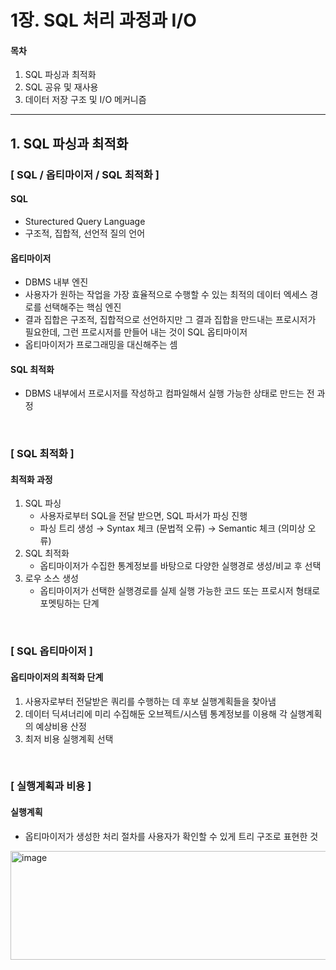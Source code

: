 # 1장. SQL 처리 과정과 I/O

#### 목차
1. SQL 파싱과 최적화
2. SQL 공유 및 재사용
3. 데이터 저장 구조 및 I/O 메커니즘

---

## 1. SQL 파싱과 최적화
### [ SQL / 옵티마이저 / SQL 최적화 ]
#### SQL
* Sturectured Query Language
* 구조적, 집합적, 선언적 질의 언어

#### 옵티마이저
* DBMS 내부 엔진
* 사용자가 원하는 작업을 가장 효율적으로 수행할 수 있는 최적의 데이터 엑세스 경로를 선택해주는 핵심 엔진
* 결과 집합은 구조적, 집합적으로 선언하지만 그 결과 집합을 만드내는 프로시저가 필요한데, 그런 프로시저를 만들어 내는 것이 SQL 옵티마이저
* 옵티마이저가 프로그래밍을 대신해주는 셈

#### SQL 최적화
* DBMS 내부에서 프로시저를 작성하고 컴파일해서 실행 가능한 상태로 만드는 전 과정

<br>

### [ SQL 최적화 ]
#### 최적화 과정
1. SQL 파싱
   * 사용자로부터 SQL을 전달 받으면, SQL 파서가 파싱 진행
   * 파싱 트리 생성 → Syntax 체크 (문법적 오류) → Semantic 체크 (의미상 오류)
2. SQL 최적화
   * 옵티마이저가 수집한 통계정보를 바탕으로 다양한 실행경로 생성/비교 후 선택
3. 로우 소스 생성
   * 옵티마이저가 선택한 실행경로를 실제 실행 가능한 코드 또는 프로시저 형태로 포멧팅하는 단계
  
<br>

### [ SQL 옵티마이저 ]
#### 옵티마이저의 최적화 단계
1. 사용자로부터 전달받은 쿼리를 수행하는 데 후보 실행계획들을 찾아냄
2. 데이터 딕셔너리에 미리 수집해둔 오브젝트/시스템 통계정보를 이용해 각 실행계획의 예상비용 산정
3. 최저 비용 실행계획 선택

<br>

### [ 실행계획과 비용 ]
#### 실행계획
* 옵티마이저가 생성한 처리 절차를 사용자가 확인할 수 있게 트리 구조로 표현한 것
<img width="549" height="174" alt="image" src="https://github.com/user-attachments/assets/26d6e05f-8339-4e9a-85f9-eed6e14affef" />



